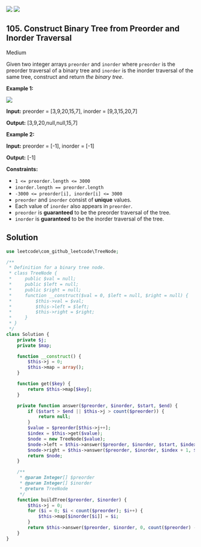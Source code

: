 [![](https://img.shields.io/github/stars/LeetCode-in-Php/LeetCode-in-Php?label=Stars&style=flat-square)](https://github.com/LeetCode-in-Php/LeetCode-in-Php)
[![](https://img.shields.io/github/forks/LeetCode-in-Php/LeetCode-in-Php?label=Fork%20me%20on%20GitHub%20&style=flat-square)](https://github.com/LeetCode-in-Php/LeetCode-in-Php/fork)

## 105\. Construct Binary Tree from Preorder and Inorder Traversal

Medium

Given two integer arrays `preorder` and `inorder` where `preorder` is the preorder traversal of a binary tree and `inorder` is the inorder traversal of the same tree, construct and return _the binary tree_.

**Example 1:**

![](https://assets.leetcode.com/uploads/2021/02/19/tree.jpg)

**Input:** preorder = [3,9,20,15,7], inorder = [9,3,15,20,7]

**Output:** [3,9,20,null,null,15,7] 

**Example 2:**

**Input:** preorder = [-1], inorder = [-1]

**Output:** [-1] 

**Constraints:**

*   `1 <= preorder.length <= 3000`
*   `inorder.length == preorder.length`
*   `-3000 <= preorder[i], inorder[i] <= 3000`
*   `preorder` and `inorder` consist of **unique** values.
*   Each value of `inorder` also appears in `preorder`.
*   `preorder` is **guaranteed** to be the preorder traversal of the tree.
*   `inorder` is **guaranteed** to be the inorder traversal of the tree.

## Solution

```php
use leetcode\com_github_leetcode\TreeNode;

/**
 * Definition for a binary tree node.
 * class TreeNode {
 *     public $val = null;
 *     public $left = null;
 *     public $right = null;
 *     function __construct($val = 0, $left = null, $right = null) {
 *         $this->val = $val;
 *         $this->left = $left;
 *         $this->right = $right;
 *     }
 * }
 */
class Solution {
    private $j;
    private $map;

    function __construct() {
        $this->j = 0;
        $this->map = array();
    }

    function get($key) {
        return $this->map[$key];
    }

    private function answer($preorder, $inorder, $start, $end) {
        if ($start > $end || $this->j > count($preorder)) {
            return null;
        }
        $value = $preorder[$this->j++];
        $index = $this->get($value);
        $node = new TreeNode($value);
        $node->left = $this->answer($preorder, $inorder, $start, $index - 1);
        $node->right = $this->answer($preorder, $inorder, $index + 1, $end);
        return $node;
    }

    /**
     * @param Integer[] $preorder
     * @param Integer[] $inorder
     * @return TreeNode
     */
    function buildTree($preorder, $inorder) {
        $this->j = 0;
        for ($i = 0; $i < count($preorder); $i++) {
            $this->map[$inorder[$i]] = $i;
        }
        return $this->answer($preorder, $inorder, 0, count($preorder) - 1);
    }
}
```